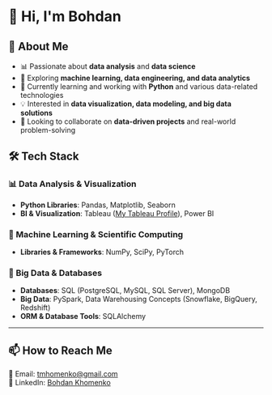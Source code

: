 # 👋 Hi, I'm Bohdan  

## 🚀 About Me  
- 📊 Passionate about **data analysis** and **data science**  
- 🤖 Exploring **machine learning, data engineering, and data analytics**  
- 🌱 Currently learning and working with **Python** and various data-related technologies  
- 💡 Interested in **data visualization, data modeling, and big data solutions**  
- 🎯 Looking to collaborate on **data-driven projects** and real-world problem-solving  

## 🛠️ Tech Stack  
### 📊 Data Analysis & Visualization  
- **Python Libraries**: Pandas, Matplotlib, Seaborn  
- **BI & Visualization**: Tableau ([My Tableau Profile](https://public.tableau.com/app/profile/bohdan.khomenko/vizzes)), Power BI  

### 🤖 Machine Learning & Scientific Computing  
- **Libraries & Frameworks**: NumPy, SciPy, PyTorch  

### 🏢 Big Data & Databases  
- **Databases**: SQL (PostgreSQL, MySQL, SQL Server), MongoDB  
- **Big Data**: PySpark, Data Warehousing Concepts (Snowflake, BigQuery, Redshift)  
- **ORM & Database Tools**: SQLAlchemy  

---

## 📫 How to Reach Me  
📧 Email: [tmhomenko@gmail.com](mailto:tmhomenko@gmail.com)  
💼 LinkedIn: [Bohdan Khomenko](https://www.linkedin.com/in/bkhomenko/)
<!---
scarblase/scarblase is a ✨ special ✨ repository because its `README.md` (this file) appears on your GitHub profile.
You can click the Preview link to take a look at your changes.
--->
